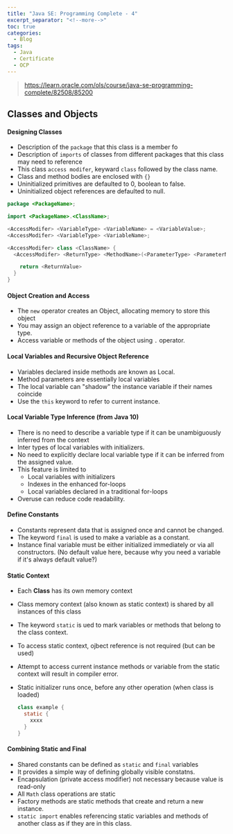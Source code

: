 ```yaml
---
title: "Java SE: Programming Complete - 4"
excerpt_separator: "<!--more-->"
toc: true
categories:
  - Blog
tags:
  - Java
  - Certificate
  - OCP
---
```


> https://learn.oracle.com/ols/course/java-se-programming-complete/82508/85200

## Classes and Objects

#### Designing Classes

- Description of the `package` that this class is a member fo
- Description of `imports` of classes from different packages that this class may need to reference
- This class `access modifer`, keyward `class` followed by the class name.
- Class and method bodies are enclosed with `{}`
- Uninitialized primitives are defaulted to 0, boolean to false.
- Uninitialized object references are defaulted to null.

```java
package <PackageName>;

import <PackageName>.<ClassName>;

<AccessModifer> <VariableType> <VariableName> = <VariableValue>;
<AccessModifer> <VariableType> <VariableName>;

<AccessModifer> class <ClassName> {
  <AccessModifer> <ReturnType> <MethodName>(<ParameterType> <ParameterName>, ...) {

    return <ReturnValue>
  }
}
```

#### Object Creation and Access

- The `new` operator creates an Object, allocating memory to store this object
- You may assign an object reference to a variable of the appropriate type.
- Access variable or methods of the object using `.` operator.

#### Local Variables and Recursive Object Reference

- Variables declared inside methods are known as Local.
- Method parameters are essentially local variables
- The local variable can "shadow" the instance variable if their names coincide
- Use the `this` keyword to refer to current instance.

#### Local Variable Type Inference (from Java 10)

- There is no need to describe a variable type if it can be unambiguously inferred from the context
- Inter types of local variables with initializers.
- No need to explicitly declare local variable type if it can be inferred from the assigned value.
- This feature is limited to
  - Local variables with initializers
  - Indexes in the enhanced for-loops
  - Local variables declared in a traditional for-loops
- Overuse can reduce code readability.

#### Define Constants

- Constants represent data that is assigned once and cannot be changed.
- The keyword `final` is used to make a variable as a constant.
- Instance final variable must be either initialized immediately or via all constructors. (No default value here, because why you need a variable if it's always default value?)

#### Static Context

- Each **Class** has its own memory context
- Class memory context (also known as static context) is shared by all instances of this class
- The keyword `static` is ued to mark variables or methods that belong to the class context.
- To access static context, ojbect reference is not required (but can be used)
- Attempt to access current instance methods or variable from the static context will result in compiler error.
- Static initializer runs once, before any other operation (when class is loaded)

  ```java
  class example {
    static {
      xxxx
    }
  }

  ```

#### Combining Static and Final
- Shared constants can be defined as `static` and `final` variables
- It provides a simple way of defining globally visible constatns.
- Encapsulation (private access modifier) not necessary because value is read-only
- All `Math` class operations are static
- Factory methods are static methods that create and return a new instance.
- `static import` enables referencing static variables and methods of another class as if they are in this class.
